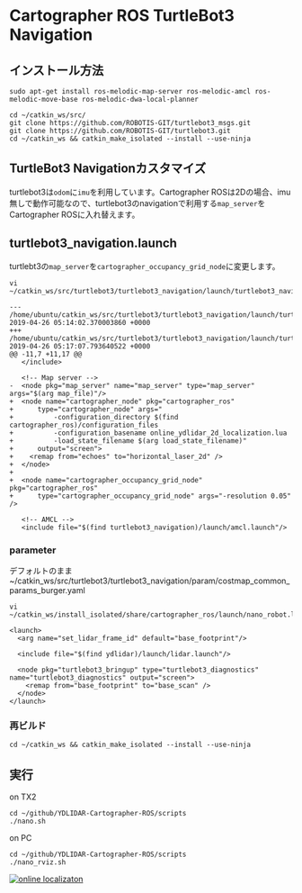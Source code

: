 # Cartographer ROS TurtleBot3 Navigation

## インストール方法
```
sudo apt-get install ros-melodic-map-server ros-melodic-amcl ros-melodic-move-base ros-melodic-dwa-local-planner

cd ~/catkin_ws/src/
git clone https://github.com/ROBOTIS-GIT/turtlebot3_msgs.git
git clone https://github.com/ROBOTIS-GIT/turtlebot3.git
cd ~/catkin_ws && catkin_make_isolated --install --use-ninja
```


## TurtleBot3 Navigationカスタマイズ

turtlebot3は`odom`に`imu`を利用しています。Cartographer ROSは2Dの場合、imu無しで動作可能なので、turtlebot3のnavigationで利用する`map_server`をCartographer ROSに入れ替えます。<br>

## turtlebot3_navigation.launch
turtlebt3の`map_server`を`cartographer_occupancy_grid_node`に変更します。<br>
```
vi ~/catkin_ws/src/turtlebot3/turtlebot3_navigation/launch/turtlebot3_navigation.launch
```
```
--- /home/ubuntu/catkin_ws/src/turtlebot3/turtlebot3_navigation/launch/turtlebot3_navigation.launch.org	2019-04-26 05:14:02.370003860 +0000
+++ /home/ubuntu/catkin_ws/src/turtlebot3/turtlebot3_navigation/launch/turtlebot3_navigation.launch	2019-04-26 05:17:07.793640522 +0000
@@ -11,7 +11,17 @@
   </include>
 
   <!-- Map server -->
-  <node pkg="map_server" name="map_server" type="map_server" args="$(arg map_file)"/>
+  <node name="cartographer_node" pkg="cartographer_ros"
+      type="cartographer_node" args="
+          -configuration_directory $(find cartographer_ros)/configuration_files
+          -configuration_basename online_ydlidar_2d_localization.lua
+          -load_state_filename $(arg load_state_filename)"
+      output="screen">
+    <remap from="echoes" to="horizontal_laser_2d" />
+  </node>
+
+  <node name="cartographer_occupancy_grid_node" pkg="cartographer_ros"
+      type="cartographer_occupancy_grid_node" args="-resolution 0.05" />
 
   <!-- AMCL -->
   <include file="$(find turtlebot3_navigation)/launch/amcl.launch"/>
```


### parameter
デフォルトのまま
~/catkin_ws/src/turtlebot3/turtlebot3_navigation/param/costmap_common_params_burger.yaml


```
vi ~/catkin_ws/install_isolated/share/cartographer_ros/launch/nano_robot.launch
```
```
<launch>
  <arg name="set_lidar_frame_id" default="base_footprint"/>

  <include file="$(find ydlidar)/launch/lidar.launch"/>

  <node pkg="turtlebot3_bringup" type="turtlebot3_diagnostics" name="turtlebot3_diagnostics" output="screen">
    <remap from="base_footprint" to="base_scan" />
  </node>
</launch>
```

### 再ビルド
```
cd ~/catkin_ws && catkin_make_isolated --install --use-ninja
```


## 実行
on TX2
```
cd ~/github/YDLIDAR-Cartographer-ROS/scripts
./nano.sh
```

on PC
```
cd ~/github/YDLIDAR-Cartographer-ROS/scripts
./nano_rviz.sh
```

[![online localizaton](https://img.youtube.com/vi/rVEixaYxgJI/2.jpg)](https://www.youtube.com/watch?v=rVEixaYxgJI)
